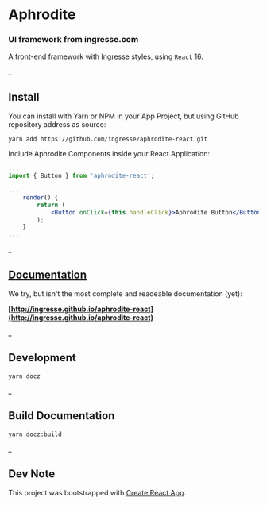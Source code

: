 # Aphrodite
### UI framework from ingresse.com

A front-end framework with Ingresse styles, using `React` 16.

_

## Install
You can install with Yarn or NPM in your App Project, but using GitHub repository address as source:
```
yarn add https://github.com/ingresse/aphrodite-react.git
```

Include Aphrodite Components inside your React Application:

```jsx
...
import { Button } from 'aphrodite-react';

...
    render() {
        return (
            <Button onClick={this.handleClick}>Aphrodite Button</Button>
        );
    }
...
```
_


## [Documentation](http://ingresse.github.io/aphrodite)

We try, but isn't the most complete and readeable documentation (yet):

**[http://ingresse.github.io/aphrodite-react](http://ingresse.github.io/aphrodite-react)**

_

## Development
```
yarn docz
```

_


## Build Documentation
```
yarn docz:build
```

_


## Dev Note
This project was bootstrapped with [Create React App](https://github.com/facebook/create-react-app).
